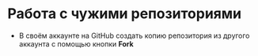 # **Работа с чужими репозиториями**
* В своём аккаунте на GitHub создать копию репозитория из другого аккаунта с помощью кнопки **Fork**